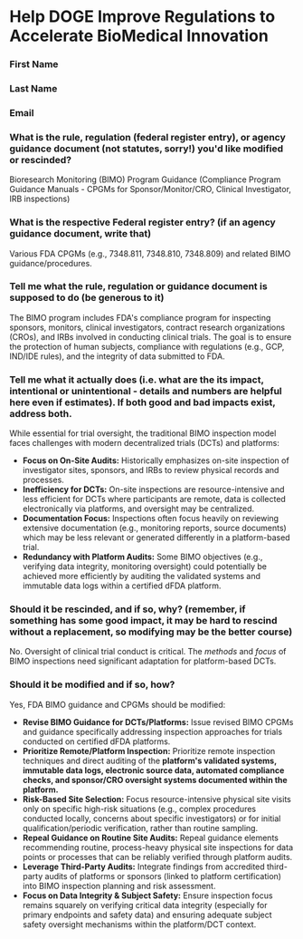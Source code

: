 # Help DOGE Improve Regulations to Accelerate BioMedical Innovation

### First Name

### Last Name

### Email

### What is the rule, regulation (federal register entry), or agency guidance document (not statutes, sorry!) you'd like modified or rescinded?

Bioresearch Monitoring (BIMO) Program Guidance (Compliance Program Guidance Manuals - CPGMs for Sponsor/Monitor/CRO, Clinical Investigator, IRB inspections)

### What is the respective Federal register entry? (if an agency guidance document, write that)

Various FDA CPGMs (e.g., 7348.811, 7348.810, 7348.809) and related BIMO guidance/procedures.

### Tell me what the rule, regulation or guidance document is supposed to do (be generous to it)

The BIMO program includes FDA's compliance program for inspecting sponsors, monitors, clinical investigators, contract research organizations (CROs), and IRBs involved in conducting clinical trials. The goal is to ensure the protection of human subjects, compliance with regulations (e.g., GCP, IND/IDE rules), and the integrity of data submitted to FDA.

### Tell me what it actually does (i.e. what are the its impact, intentional or unintentional - details and numbers are helpful here even if estimates). If both good and bad impacts exist, address both.

While essential for trial oversight, the traditional BIMO inspection model faces challenges with modern decentralized trials (DCTs) and platforms:
*   **Focus on On-Site Audits:** Historically emphasizes on-site inspection of investigator sites, sponsors, and IRBs to review physical records and processes.
*   **Inefficiency for DCTs:** On-site inspections are resource-intensive and less efficient for DCTs where participants are remote, data is collected electronically via platforms, and oversight may be centralized.
*   **Documentation Focus:** Inspections often focus heavily on reviewing extensive documentation (e.g., monitoring reports, source documents) which may be less relevant or generated differently in a platform-based trial.
*   **Redundancy with Platform Audits:** Some BIMO objectives (e.g., verifying data integrity, monitoring oversight) could potentially be achieved more efficiently by auditing the validated systems and immutable data logs within a certified dFDA platform.

### Should it be rescinded, and if so, why? (remember, if something has some good impact, it may be hard to rescind without a replacement, so modifying may be the better course)

No. Oversight of clinical trial conduct is critical. The *methods* and *focus* of BIMO inspections need significant adaptation for platform-based DCTs.

### Should it be modified and if so, how?

Yes, FDA BIMO guidance and CPGMs should be modified:
*   **Revise BIMO Guidance for DCTs/Platforms:** Issue revised BIMO CPGMs and guidance specifically addressing inspection approaches for trials conducted on certified dFDA platforms.
*   **Prioritize Remote/Platform Inspection:** Prioritize remote inspection techniques and direct auditing of the **platform's validated systems, immutable data logs, electronic source data, automated compliance checks, and sponsor/CRO oversight systems documented within the platform.**
*   **Risk-Based Site Selection:** Focus resource-intensive physical site visits only on specific high-risk situations (e.g., complex procedures conducted locally, concerns about specific investigators) or for initial qualification/periodic verification, rather than routine sampling.
*   **Repeal Guidance on Routine Site Audits:** Repeal guidance elements recommending routine, process-heavy physical site inspections for data points or processes that can be reliably verified through platform audits.
*   **Leverage Third-Party Audits:** Integrate findings from accredited third-party audits of platforms or sponsors (linked to platform certification) into BIMO inspection planning and risk assessment.
*   **Focus on Data Integrity & Subject Safety:** Ensure inspection focus remains squarely on verifying critical data integrity (especially for primary endpoints and safety data) and ensuring adequate subject safety oversight mechanisms within the platform/DCT context. 